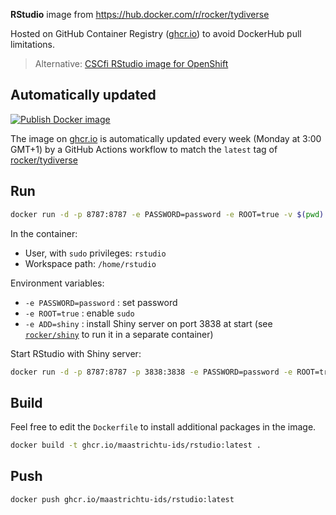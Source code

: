 **RStudio** image from https://hub.docker.com/r/rocker/tydiverse

Hosted on GitHub Container Registry ([ghcr.io](https://ghcr.io)) to avoid DockerHub pull limitations.

> Alternative: [CSCfi RStudio image for OpenShift](https://github.com/CSCfi/rstudio-openshift/blob/master/server/Dockerfile)

## Automatically updated

[![Publish Docker image](https://github.com/MaastrichtU-IDS/rstudio/workflows/Publish%20Docker%20image/badge.svg)](https://github.com/MaastrichtU-IDS/rstudio/actions)

The image on [ghcr.io](https://ghcr.io) is automatically updated every week (Monday at 3:00 GMT+1) by a GitHub Actions workflow to match the `latest` tag of [rocker/tydiverse](https://hub.docker.com/r/rocker/tydiverse)

## Run

```bash
docker run -d -p 8787:8787 -e PASSWORD=password -e ROOT=true -v $(pwd):/home/rstudio ghcr.io/maastrichtu-ids/rstudio:latest
```

In the container:

* User, with `sudo` privileges: `rstudio`
* Workspace path: `/home/rstudio`

Environment variables:

* `-e PASSWORD=password` : set password
* `-e ROOT=true` : enable `sudo` 
* `-e ADD=shiny` : install Shiny server on port 3838 at start (see [`rocker/shiny`](https://github.com/rocker-org/shiny) to run it in a separate container)

Start RStudio with Shiny server:

```bash
docker run -d -p 8787:8787 -p 3838:3838 -e PASSWORD=password -e ROOT=true -e ADD=shiny -v $(pwd):/home/rstudio ghcr.io/maastrichtu-ids/rstudio:latest
```

## Build

Feel free to edit the `Dockerfile` to install additional packages in the image.

```bash
docker build -t ghcr.io/maastrichtu-ids/rstudio:latest .
```

## Push

```bash
docker push ghcr.io/maastrichtu-ids/rstudio:latest
```

